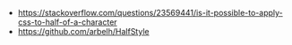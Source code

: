 - https://stackoverflow.com/questions/23569441/is-it-possible-to-apply-css-to-half-of-a-character
- https://github.com/arbelh/HalfStyle
